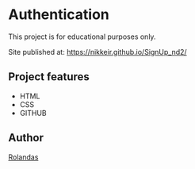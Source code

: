 # Authentication
This project is for educational purposes only.

Site published at: https://nikkeir.github.io/SignUp_nd2/
## Project features
- HTML
- CSS
- GITHUB

## Author
[Rolandas](https://github.com/NikkeiR)
